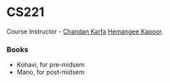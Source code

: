 # CS221

Course Instructor - [Chandan Karfa](http://iitg.ac.in/ckarfa) [Hemangee Kapoor](https://www.iitg.ac.in/hemangee/).

### Books

- Kohavi, for pre-midsem
- Mano, for post-midsem
